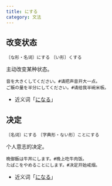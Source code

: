 ```yaml
---
title: にする
category: 文法
---
```


## 改变状态

`〔な形・名词〕にする`
`〔い形〕くする`

主动改变某种状态。

```example
音を大きくしてください。#请把声音开大一点。
ご飯の量を半分にしてください。#请给我半碗米板。
```

- 近义词「[になる](ninaru#状态变化)」

## 决定

`〔名词〕にする`
`〔字典形・ない形〕ことにする`

个人意志的决定。

```example
晩御飯は牛丼にします。#晚上吃牛肉饭。
たばこをやめることにします。#决定开始戒烟。
```

- 近义词「[になる](ninaru#决定)」
